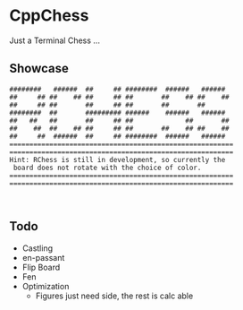 # CppChess 

Just a Terminal Chess ...

## Showcase 

```
########   ######  ##     ## ########  ######   ######  
##     ## ##    ## ##     ## ##       ##    ## ##    ## 
##     ## ##       ##     ## ##       ##       ##       
########  ##       ######### ######    ######   ######  
##   ##   ##       ##     ## ##             ##       ## 
##    ##  ##    ## ##     ## ##       ##    ## ##    ## 
##     ##  ######  ##     ## ########  ######   ######  
========================================================
========================================================
Hint: RChess is still in development, so currently the
 board does not rotate with the choice of color.
========================================================
========================================================



```

## Todo 

- Castling 
- en-passant 
- Flip Board 
- Fen
- Optimization
   - Figures just need side, the rest is calc able

